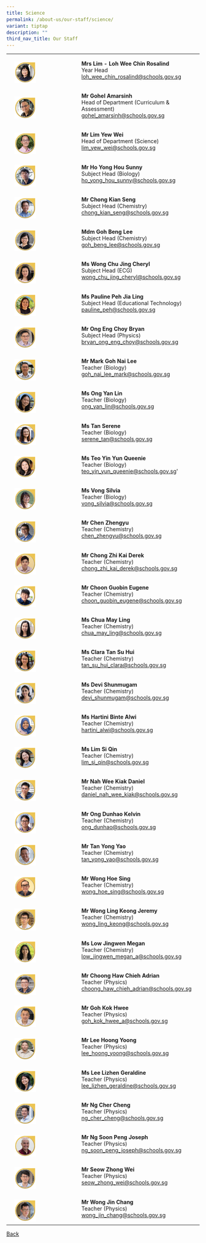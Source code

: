 ```yaml
---
title: Science
permalink: /about-us/our-staff/science/
variant: tiptap
description: ""
third_nav_title: Our Staff
---
```

<table style="minWidth: 75px">
<colgroup>
<col>
<col>
<col>
</colgroup>
<tbody>
<tr>
<td rowspan="1" colspan="1">
<p></p>
</td>
<td rowspan="1" colspan="1">
<p></p>
<div class="isomer-image-wrapper">
<img style="width: 35%;" height="auto" width="100%" alt="" src="/images/Staff Photos/2024 Science/9_TMJC_Staff___Science_Rosalind.jpg">
</div>
</td>
<td rowspan="1" colspan="1">
<p><strong>Mrs Lim - Loh Wee Chin Rosalind</strong>
<br>Year Head
<br><a href="mailto:loh_wee_chin_rosalind@schools.gov.sg" rel="noopener noreferrer nofollow" target="_blank">loh_wee_chin_rosalind@schools.gov.sg</a>
</p>
</td>
</tr>
<tr>
<td rowspan="1" colspan="1">
<p></p>
</td>
<td rowspan="1" colspan="1">
<p></p>
<div class="isomer-image-wrapper">
<img style="width: 35%;" height="auto" width="100%" alt="" src="/images/Staff Photos/2024 Science/9_TMJC_Staff___Science_Brandon.jpg">
</div>
</td>
<td rowspan="1" colspan="1">
<p><strong>Mr Gohel Amarsinh</strong>
<br>Head of Department (Curriculum &amp; Assessment)
<br><a href="mailto:gohel_amarsinh@schools.gov.sg" rel="noopener noreferrer nofollow" target="_blank">gohel_amarsinh@schools.gov.sg</a>
</p>
</td>
</tr>
<tr>
<td rowspan="1" colspan="1">
<p></p>
</td>
<td rowspan="1" colspan="1">
<p></p>
<div class="isomer-image-wrapper">
<img style="width: 35%;" height="auto" width="100%" alt="" src="/images/Staff Photos/2024 Science/9_TMJC_Staff___Science_Yew_Wei.jpg">
</div>
</td>
<td rowspan="1" colspan="1">
<p><strong>Mr Lim Yew Wei</strong>
<br>Head of Department (Science)
<br><a href="mailto:lim_yew_wei@schools.gov.sg" rel="noopener noreferrer nofollow" target="_blank">lim_yew_wei@schools.gov.sg</a>
</p>
</td>
</tr>
<tr>
<td rowspan="1" colspan="1">
<p></p>
</td>
<td rowspan="1" colspan="1">
<p></p>
<div class="isomer-image-wrapper">
<img style="width: 35%;" height="auto" width="100%" alt="" src="/images/Staff Photos/2024 Science/9_TMJC_Staff___Science_Sunny.jpg">
</div>
</td>
<td rowspan="1" colspan="1">
<p><strong>Mr Ho Yong Hou Sunny</strong>
<br>Subject Head (Biology)
<br><a href="mailto:ho_yong_hou_sunny@schools.gov.sg" rel="noopener noreferrer nofollow" target="_blank">ho_yong_hou_sunny@schools.gov.sg</a>
</p>
</td>
</tr>
<tr>
<td rowspan="1" colspan="1">
<p></p>
</td>
<td rowspan="1" colspan="1">
<p></p>
<div class="isomer-image-wrapper">
<img style="width: 35%;" height="auto" width="100%" alt="" src="/images/Staff Photos/2024 Science/9_TMJC_Staff___Science_Kian_Seng.jpg">
</div>
</td>
<td rowspan="1" colspan="1">
<p><strong>Mr Chong Kian Seng</strong>
<br>Subject Head (Chemistry)
<br><a href="mailto:chong_kian_seng@schools.gov.sg" rel="noopener noreferrer nofollow" target="_blank">chong_kian_seng@schools.gov.sg</a>
</p>
</td>
</tr>
<tr>
<td rowspan="1" colspan="1">
<p></p>
</td>
<td rowspan="1" colspan="1">
<p></p>
<div class="isomer-image-wrapper">
<img style="width: 35%;" height="auto" width="100%" alt="" src="/images/Staff Photos/2024 Science/9_TMJC_Staff___Science_Beng_Lee.jpg">
</div>
</td>
<td rowspan="1" colspan="1">
<p><strong>Mdm Goh Beng Lee</strong>
<br>Subject Head (Chemistry)
<br><a href="mailto:goh_beng_lee@schools.gov.sg" rel="noopener noreferrer nofollow" target="_blank">goh_beng_lee@schools.gov.sg</a>
</p>
</td>
</tr>
<tr>
<td rowspan="1" colspan="1">
<p></p>
</td>
<td rowspan="1" colspan="1">
<p></p>
<div class="isomer-image-wrapper">
<img style="width: 35%;" height="auto" width="100%" alt="" src="/images/Staff Photos/2024 Science/9_TMJC_Staff___Science_Cheryl.jpg">
</div>
</td>
<td rowspan="1" colspan="1">
<p><strong>Ms Wong Chu Jing Cheryl</strong>
<br>Subject Head (ECG)
<br><a href="mailto:wong_chu_jing_cheryl@schools.gov.sg" rel="noopener noreferrer nofollow" target="_blank">wong_chu_jing_cheryl@schools.gov.sg</a>
</p>
</td>
</tr>
<tr>
<td rowspan="1" colspan="1">
<p></p>
</td>
<td rowspan="1" colspan="1">
<p></p>
<div class="isomer-image-wrapper">
<img style="width: 35%;" height="auto" width="100%" alt="" src="/images/Staff Photos/2025 Science/9_TMJC_Staff___Science_Pauline.jpg">
</div>
</td>
<td rowspan="1" colspan="1">
<p><strong>Ms Pauline Peh Jia Ling </strong>
<br>Subject Head (Educational Technology)
<br><a href="mailto:pauline_peh@schools.gov.sg" rel="noopener noreferrer nofollow" target="_blank">pauline_peh@schools.gov.sg</a>
</p>
</td>
</tr>
<tr>
<td rowspan="1" colspan="1">
<p></p>
</td>
<td rowspan="1" colspan="1">
<p></p>
<div class="isomer-image-wrapper">
<img style="width: 35%;" height="auto" width="100%" alt="" src="/images/Staff Photos/2024 Science/9_TMJC_Staff___Science_Bryan.jpg">
</div>
</td>
<td rowspan="1" colspan="1">
<p><strong>Mr Ong Eng Choy Bryan </strong>
<br>Subject Head (Physics)
<br><a href="mailto:bryan_ong_eng_choy@schools.gov.sg" rel="noopener noreferrer nofollow" target="_blank">bryan_ong_eng_choy@schools.gov.sg</a>
</p>
</td>
</tr>
<tr>
<td rowspan="1" colspan="1">
<p></p>
</td>
<td rowspan="1" colspan="1">
<p></p>
<div class="isomer-image-wrapper">
<img style="width: 35%;" height="auto" width="100%" alt="" src="/images/Staff Photos/2025 Science/9_TMJC_Staff___Science_Mark.jpg">
</div>
</td>
<td rowspan="1" colspan="1">
<p><strong>Mr Mark Goh Nai Lee</strong>
<br>Teacher (Biology)
<br><a href="mailto:goh_nai_lee_mark@schools.gov.sg" rel="noopener noreferrer nofollow" target="_blank">goh_nai_lee_mark@schools.gov.sg</a>
</p>
</td>
</tr>
<tr>
<td rowspan="1" colspan="1">
<p></p>
</td>
<td rowspan="1" colspan="1">
<p></p>
<div class="isomer-image-wrapper">
<img style="width: 35%;" height="auto" width="100%" alt="" src="/images/Staff Photos/2024 Science/9_TMJC_Staff___Science_Yan_Lin.jpg">
</div>
</td>
<td rowspan="1" colspan="1">
<p><strong>Ms Ong Yan Lin</strong>
<br>Teacher (Biology)
<br><a href="mailto:serene_tan@schools.gov.sg" rel="noopener noreferrer nofollow" target="_blank">ong_yan_lin@schools.gov.sg</a>
</p>
</td>
</tr>
<tr>
<td rowspan="1" colspan="1">
<p></p>
</td>
<td rowspan="1" colspan="1">
<p></p>
<div class="isomer-image-wrapper">
<img style="width: 35%;" height="auto" width="100%" alt="" src="/images/Staff Photos/2024 Science/9_TMJC_Staff___Science_Serene.jpg">
</div>
</td>
<td rowspan="1" colspan="1">
<p><strong>Ms Tan Serene</strong>
<br>Teacher (Biology)
<br><a href="mailto:serene_tan@schools.gov.sg" rel="noopener noreferrer nofollow" target="_blank">serene_tan@schools.gov.sg</a>
</p>
</td>
</tr>
<tr>
<td rowspan="1" colspan="1">
<p></p>
</td>
<td rowspan="1" colspan="1">
<p></p>
<div class="isomer-image-wrapper">
<img style="width: 35%;" height="auto" width="100%" alt="" src="/images/Staff Photos/2024 Science/9_TMJC_Staff___Science_Queenie.jpg">
</div>
</td>
<td rowspan="1" colspan="1">
<p><strong>Ms Teo Yin Yun Queenie</strong>
<br>Teacher (Biology)
<br><a href="mailto:Teo_Yin_Yun_Queenie@schools.gov.sg" rel="noopener noreferrer nofollow" target="_blank">teo_yin_yun_queenie@schools.gov.sg</a>'</p>
</td>
</tr>
<tr>
<td rowspan="1" colspan="1">
<p></p>
</td>
<td rowspan="1" colspan="1">
<p></p>
<div class="isomer-image-wrapper">
<img style="width: 35%;" height="auto" width="100%" alt="" src="/images/Staff Photos/2024 Science/9_TMJC_Staff___Science_Silvia.jpg">
</div>
</td>
<td rowspan="1" colspan="1">
<p><strong>Ms Vong Silvia</strong>
<br>Teacher (Biology)
<br><a href="mailto:vong_silvia@schools.gov.sg" rel="noopener noreferrer nofollow" target="_blank">vong_silvia@schools.gov.sg</a>
</p>
</td>
</tr>
<tr>
<td rowspan="1" colspan="1">
<p></p>
</td>
<td rowspan="1" colspan="1">
<p></p>
<div class="isomer-image-wrapper">
<img style="width: 35%;" height="auto" width="100%" alt="" src="/images/Staff Photos/2024 Science/9_TMJC_Staff___Science_Zhengyu.jpg">
</div>
</td>
<td rowspan="1" colspan="1">
<p><strong>Mr Chen Zhengyu</strong>
<br>Teacher (Chemistry)
<br><a href="mailto:chen_zhengyu@schools.gov.sg" rel="noopener noreferrer nofollow" target="_blank">chen_zhengyu@schools.gov.sg</a>
</p>
</td>
</tr>
<tr>
<td rowspan="1" colspan="1">
<p></p>
</td>
<td rowspan="1" colspan="1">
<p></p>
<div class="isomer-image-wrapper">
<img style="width: 35%;" height="auto" width="100%" alt="" src="/images/Staff Photos/2024 Science/9_TMJC_Staff___Science_Derek.jpg">
</div>
</td>
<td rowspan="1" colspan="1">
<p><strong>Mr Chong Zhi Kai Derek</strong>
<br>Teacher (Chemistry)
<br><a href="mailto:chong_zhi_kai_derek@schools.gov.sg" rel="noopener noreferrer nofollow" target="_blank">chong_zhi_kai_derek@schools.gov.sg</a>
</p>
</td>
</tr>
<tr>
<td rowspan="1" colspan="1">
<p></p>
</td>
<td rowspan="1" colspan="1">
<p></p>
<div class="isomer-image-wrapper">
<img style="width: 35%;" height="auto" width="100%" alt="" src="/images/Staff Photos/2024 Science/9_TMJC_Staff___Science_Eugene_Choon.jpg">
</div>
</td>
<td rowspan="1" colspan="1">
<p><strong>Mr Choon Guobin Eugene</strong>
<br>Teacher (Chemistry)
<br><a href="mailto:choon_guobin_eugene@schools.gov.sg" rel="noopener noreferrer nofollow" target="_blank">choon_guobin_eugene@schools.gov.sg</a>
</p>
</td>
</tr>
<tr>
<td rowspan="1" colspan="1">
<p></p>
</td>
<td rowspan="1" colspan="1">
<p></p>
<div class="isomer-image-wrapper">
<img style="width: 35%;" height="auto" width="100%" alt="" src="/images/Staff Photos/2024 Science/9_TMJC_Staff___Science_May_Ling.jpg">
</div>
</td>
<td rowspan="1" colspan="1">
<p><strong>Ms Chua May Ling</strong>
<br>Teacher (Chemistry)
<br><a href="mailto:chua_may_ling@schools.gov.sg" rel="noopener noreferrer nofollow" target="_blank">chua_may_ling@schools.gov.sg</a>
</p>
</td>
</tr>
<tr>
<td rowspan="1" colspan="1">
<p></p>
</td>
<td rowspan="1" colspan="1">
<p></p>
<div class="isomer-image-wrapper">
<img style="width: 35%;" height="auto" width="100%" alt="" src="/images/Staff Photos/2025 Science/9_TMJC_Staff___Science_Clara.jpg">
</div>
</td>
<td rowspan="1" colspan="1">
<p><strong>Ms Clara Tan Su Hui</strong>
<br>Teacher (Chemistry)
<br><a href="mailto:tan_su_hui_clara@schools.gov.sg" rel="noopener noreferrer nofollow" target="_blank">tan_su_hui_clara@schools.gov.sg</a>
</p>
</td>
</tr>
<tr>
<td rowspan="1" colspan="1">
<p></p>
</td>
<td rowspan="1" colspan="1">
<p></p>
<div class="isomer-image-wrapper">
<img style="width: 35%;" height="auto" width="100%" alt="" src="/images/Staff Photos/2024 Science/9_TMJC_Staff___Science_Devi.jpg">
</div>
</td>
<td rowspan="1" colspan="1">
<p><strong>Ms Devi Shunmugam</strong>
<br>Teacher (Chemistry)
<br><a href="mailto:devi_shunmugam@schools.gov.sg" rel="noopener noreferrer nofollow" target="_blank">devi_shunmugam@schools.gov.sg</a>
</p>
</td>
</tr>
<tr>
<td rowspan="1" colspan="1">
<p></p>
</td>
<td rowspan="1" colspan="1">
<p></p>
<div class="isomer-image-wrapper">
<img style="width: 35%;" height="auto" width="100%" alt="" src="/images/Staff Photos/2024 Science/9_TMJC_Staff___Science_Hartini.jpg">
</div>
</td>
<td rowspan="1" colspan="1">
<p><strong>Ms Hartini Binte Alwi</strong>
<br>Teacher (Chemistry)
<br><a href="mailto:hartini_alwi@schools.gov.sg" rel="noopener noreferrer nofollow" target="_blank">hartini_alwi@schools.gov.sg</a>
</p>
</td>
</tr>
<tr>
<td rowspan="1" colspan="1">
<p></p>
</td>
<td rowspan="1" colspan="1">
<p></p>
<div class="isomer-image-wrapper">
<img style="width: 35%;" height="auto" width="100%" alt="" src="/images/Staff Photos/2024 Science/9_TMJC_Staff___Science_Si_Qin.jpg">
</div>
</td>
<td rowspan="1" colspan="1">
<p><strong>Ms Lim Si Qin </strong>
<br>Teacher (Chemistry)
<br><a href="mailto:lim_si_qin@schools.gov.sg" rel="noopener noreferrer nofollow" target="_blank">lim_si_qin@schools.gov.sg</a>
</p>
</td>
</tr>
<tr>
<td rowspan="1" colspan="1">
<p></p>
</td>
<td rowspan="1" colspan="1">
<p></p>
<div class="isomer-image-wrapper">
<img style="width: 35%;" height="auto" width="100%" alt="" src="/images/Staff Photos/2024 Science/9_TMJC_Staff___Science_Daniel_Nah.jpg">
</div>
</td>
<td rowspan="1" colspan="1">
<p><strong>Mr Nah Wee Kiak Daniel</strong>
<br>Teacher (Chemistry)
<br><a href="mailto:daniel_nah_wee_kiak@schools.gov.sg" rel="noopener noreferrer nofollow" target="_blank">daniel_nah_wee_kiak@schools.gov.sg</a>
</p>
</td>
</tr>
<tr>
<td rowspan="1" colspan="1">
<p></p>
</td>
<td rowspan="1" colspan="1">
<p></p>
<div class="isomer-image-wrapper">
<img style="width: 35%;" height="auto" width="100%" alt="" src="/images/Staff Photos/2024 Science/9_TMJC_Staff___Science_Kevin.jpg">
</div>
</td>
<td rowspan="1" colspan="1">
<p><strong>Mr Ong Dunhao Kelvin</strong>
<br>Teacher (Chemistry)
<br><a href="mailto:ong_dunhao@schools.gov.sg" rel="noopener noreferrer nofollow" target="_blank">ong_dunhao@schools.gov.sg</a>
</p>
</td>
</tr>
<tr>
<td rowspan="1" colspan="1">
<p></p>
</td>
<td rowspan="1" colspan="1">
<p></p>
<div class="isomer-image-wrapper">
<img style="width: 35%;" height="auto" width="100%" alt="" src="/images/Staff Photos/2024 Science/9_TMJC_Staff___Science_Yong_Yao.jpg">
</div>
</td>
<td rowspan="1" colspan="1">
<p><strong>Mr Tan Yong Yao</strong> 
<br>Teacher (Chemistry)
<br><a href="mailto:tan_yong_yao@schools.gov.sg" rel="noopener noreferrer nofollow" target="_blank">tan_yong_yao@schools.gov.sg</a>
</p>
</td>
</tr>
<tr>
<td rowspan="1" colspan="1">
<p></p>
</td>
<td rowspan="1" colspan="1">
<p></p>
<div class="isomer-image-wrapper">
<img style="width: 35%;" height="auto" width="100%" alt="" src="/images/Staff Photos/2024 Science/9_TMJC_Staff___Science_Hoe_Sing.jpg">
</div>
</td>
<td rowspan="1" colspan="1">
<p><strong>Mr Wong Hoe Sing</strong>
<br>Teacher (Chemistry)
<br><a href="mailto:wong_hoe_sing@schools.gov.sg" rel="noopener noreferrer nofollow" target="_blank">wong_hoe_sing@schools.gov.sg</a>
</p>
</td>
</tr>
<tr>
<td rowspan="1" colspan="1">
<p></p>
</td>
<td rowspan="1" colspan="1">
<p></p>
<div class="isomer-image-wrapper">
<img style="width: 35%;" height="auto" width="100%" alt="" src="/images/Staff Photos/2024 Science/9_TMJC_Staff___Science_Jeremy.jpg">
</div>
</td>
<td rowspan="1" colspan="1">
<p><strong>Mr Wong Ling Keong Jeremy</strong>
<br>Teacher (Chemistry)
<br><a href="mailto:wong_ling_keong@schools.gov.sg" rel="noopener noreferrer nofollow" target="_blank">wong_ling_keong@schools.gov.sg</a>
</p>
</td>
</tr>
<tr>
<td rowspan="1" colspan="1">
<p></p>
</td>
<td rowspan="1" colspan="1">
<p></p>
<div class="isomer-image-wrapper">
<img style="width: 35%;" height="auto" width="100%" alt="" src="/images/Staff Photos/2025 Science/9_TMJC_Staff___Science_Megan.jpg">
</div>
</td>
<td rowspan="1" colspan="1">
<p><strong>Ms Low Jingwen Megan</strong>
<br>Teacher (Chemistry)
<br><a href="mailto:low_jingwen_megan_a@schools.gov.sg" rel="noopener noreferrer nofollow" target="_blank">low_jingwen_megan_a@schools.gov.sg</a>
</p>
</td>
</tr>
<tr>
<td rowspan="1" colspan="1">
<p></p>
</td>
<td rowspan="1" colspan="1">
<p></p>
<div class="isomer-image-wrapper">
<img style="width: 35%;" height="auto" width="100%" alt="" src="/images/Staff Photos/2024 Science/9_TMJC_Staff___Science_Adrian.jpg">
</div>
</td>
<td rowspan="1" colspan="1">
<p><strong>Mr Choong Haw Chieh Adrian</strong>
<br>Teacher (Physics)
<br><a href="mailto:choong_haw_chieh_adrian@schools.gov.sg" rel="noopener noreferrer nofollow" target="_blank">choong_haw_chieh_adrian@schools.gov.sg</a>
</p>
</td>
</tr>
<tr>
<td rowspan="1" colspan="1">
<p></p>
</td>
<td rowspan="1" colspan="1">
<p></p>
<div class="isomer-image-wrapper">
<img style="width: 35%;" height="auto" width="100%" alt="" src="/images/Staff Photos/2024 Science/9_TMJC_Staff___Science_Kok_Hwee.jpg">
</div>
</td>
<td rowspan="1" colspan="1">
<p><strong>Mr Goh Kok Hwee</strong>
<br>Teacher (Physics)
<br><a href="mailto:goh_kok_hwee_a@schools.gov.sg" rel="noopener noreferrer nofollow" target="_blank">goh_kok_hwee_a@schools.gov.sg</a>
</p>
</td>
</tr>
<tr>
<td rowspan="1" colspan="1">
<p></p>
</td>
<td rowspan="1" colspan="1">
<p></p>
<div class="isomer-image-wrapper">
<img style="width: 35%;" height="auto" width="100%" alt="" src="/images/Staff Photos/2024 Science/9_TMJC_Staff___Science_Hoong_Yoong.jpg">
</div>
</td>
<td rowspan="1" colspan="1">
<p><strong>Mr Lee Hoong Yoong</strong>
<br>Teacher (Physics)
<br><a href="mailto:lee_hoong_yoong@schools.gov.sg" rel="noopener noreferrer nofollow" target="_blank">lee_hoong_yoong@schools.gov.sg</a>
</p>
</td>
</tr>
<tr>
<td rowspan="1" colspan="1">
<p></p>
</td>
<td rowspan="1" colspan="1">
<p></p>
<div class="isomer-image-wrapper">
<img style="width: 35%;" height="auto" width="100%" alt="" src="/images/Staff Photos/2024 Science/9_TMJC_Staff___Science_Geraldine.jpg">
</div>
</td>
<td rowspan="1" colspan="1">
<p><strong>Ms Lee Lizhen Geraldine</strong>
<br>Teacher (Physics)
<br><a href="mailto:lee_lizhen_geraldine@schools.gov.sg" rel="noopener noreferrer nofollow" target="_blank">lee_lizhen_geraldine@schools.gov.sg</a>
</p>
</td>
</tr>
<tr>
<td rowspan="1" colspan="1">
<p></p>
</td>
<td rowspan="1" colspan="1">
<p></p>
<div class="isomer-image-wrapper">
<img style="width: 35%;" height="auto" width="100%" alt="" src="/images/Staff Photos/2024 Science/9_TMJC_Staff___Science_Cher_Cheng.jpg">
</div>
</td>
<td rowspan="1" colspan="1">
<p><strong>Mr Ng Cher Cheng</strong>
<br>Teacher (Physics)
<br><a href="mailto:ng_cher_cheng@schools.gov.sg" rel="noopener noreferrer nofollow" target="_blank">ng_cher_cheng@schools.gov.sg</a>
</p>
</td>
</tr>
<tr>
<td rowspan="1" colspan="1">
<p></p>
</td>
<td rowspan="1" colspan="1">
<p></p>
<div class="isomer-image-wrapper">
<img style="width: 35%;" height="auto" width="100%" alt="" src="/images/Staff Photos/2024 Science/9_TMJC_Staff___Science_Joseph.jpg">
</div>
</td>
<td rowspan="1" colspan="1">
<p><strong>Mr Ng Soon Peng Joseph</strong>
<br>Teacher (Physics)
<br><a href="mailto:ng_soon_peng_joseph@schools.gov.sg" rel="noopener noreferrer nofollow" target="_blank">ng_soon_peng_joseph@schools.gov.sg</a>
</p>
</td>
</tr>
<tr>
<td rowspan="1" colspan="1">
<p></p>
</td>
<td rowspan="1" colspan="1">
<p></p>
<div class="isomer-image-wrapper">
<img style="width: 35%;" height="auto" width="100%" alt="" src="/images/Staff Photos/2024 Science/9_TMJC_Staff___Science_Zhong_Wei.jpg">
</div>
</td>
<td rowspan="1" colspan="1">
<p><strong>Mr Seow Zhong Wei</strong>
<br>Teacher (Physics)
<br><a href="mailto:seow_zhong_wei@schools.gov.sg" rel="noopener noreferrer nofollow" target="_blank">seow_zhong_wei@schools.gov.sg</a>
</p>
</td>
</tr>
<tr>
<td rowspan="1" colspan="1">
<p></p>
</td>
<td rowspan="1" colspan="1">
<p></p>
<div class="isomer-image-wrapper">
<img style="width: 35%;" height="auto" width="100%" alt="" src="/images/Staff Photos/2024 Science/9_TMJC_Staff___Science_Jin_Chang.jpg">
</div>
</td>
<td rowspan="1" colspan="1">
<p><strong>Mr Wong Jin Chang</strong>
<br>Teacher (Physics)
<br><a href="mailto:wong_jin_chang@schools.gov.sg" rel="noopener noreferrer nofollow" target="_blank">wong_jin_chang@schools.gov.sg</a>
</p>
</td>
</tr>
</tbody>
</table>
<p><a href="https://www.tmjc.moe.edu.sg/about-us/Our-Staff/" rel="noopener noreferrer nofollow" target="_blank">Back</a>
</p>